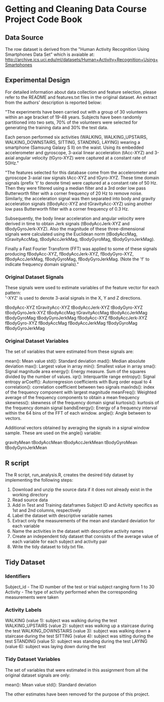 # Getting and Cleaning Data Course Project Code Book

## Data Source
The row dataset is derived from the "Human Activity Recognition Using Smartphones Data Set" which is avaiable at: http://archive.ics.uci.edu/ml/datasets/Human+Activity+Recognition+Using+Smartphones

## Experimental Design
For detailed information about data collection and feature selection, please refer to the README and features.txt files in the original dataset.  An extract from the authors' description is reported below:

"The experiments have been carried out with a group of 30 volunteers within an age bracket of 19-48 years. Subjects have been randomly partitioned into two sets, 70% of the volunteers were selected for generating the training data and 30% the test data. 

Each person performed six activities (WALKING, WALKING_UPSTAIRS, WALKING_DOWNSTAIRS, SITTING, STANDING, LAYING) wearing a smartphone (Samsung Galaxy S II) on the waist. Using its embedded accelerometer and gyroscope, 3-axial linear acceleration (tAcc-XYZ) and 3-axial angular velocity (tGyro-XYZ) were captured at a constant rate of 50Hz."

"The features selected for this database come from the accelerometer and gyroscope 3-axial raw signals tAcc-XYZ and tGyro-XYZ. These time domain signals (prefix 't' to denote time) were captured at a constant rate of 50 Hz. Then they were filtered using a median filter and a 3rd order low pass Butterworth filter with a corner frequency of 20 Hz to remove noise. Similarly, the acceleration signal was then separated into body and gravity acceleration signals (tBodyAcc-XYZ and tGravityAcc-XYZ) using another low pass Butterworth filter with a corner frequency of 0.3 Hz. 

Subsequently, the body linear acceleration and angular velocity were derived in time to obtain Jerk signals (tBodyAccJerk-XYZ and tBodyGyroJerk-XYZ). Also the magnitude of these three-dimensional signals were calculated using the Euclidean norm (tBodyAccMag, tGravityAccMag, tBodyAccJerkMag, tBodyGyroMag, tBodyGyroJerkMag). 

Finally a Fast Fourier Transform (FFT) was applied to some of these signals producing fBodyAcc-XYZ, fBodyAccJerk-XYZ, fBodyGyro-XYZ, fBodyAccJerkMag, fBodyGyroMag, fBodyGyroJerkMag. (Note the 'f' to indicate frequency domain signals)." 

### Original Dataset Signals
These signals were used to estimate variables of the feature vector for each pattern:  
'-XYZ' is used to denote 3-axial signals in the X, Y and Z directions.

tBodyAcc-XYZ
tGravityAcc-XYZ
tBodyAccJerk-XYZ
tBodyGyro-XYZ
tBodyGyroJerk-XYZ
tBodyAccMag
tGravityAccMag
tBodyAccJerkMag
tBodyGyroMag
tBodyGyroJerkMag
fBodyAcc-XYZ
fBodyAccJerk-XYZ
fBodyGyro-XYZ
fBodyAccMag
fBodyAccJerkMag
fBodyGyroMag
fBodyGyroJerkMag

### Original Dataset Variables
The set of variables that were estimated from these signals are: 

mean(): Mean value
std(): Standard deviation
mad(): Median absolute deviation 
max(): Largest value in array
min(): Smallest value in array
sma(): Signal magnitude area
energy(): Energy measure. Sum of the squares divided by the number of values. 
iqr(): Interquartile range 
entropy(): Signal entropy
arCoeff(): Autorregresion coefficients with Burg order equal to 4
correlation(): correlation coefficient between two signals
maxInds(): index of the frequency component with largest magnitude
meanFreq(): Weighted average of the frequency components to obtain a mean frequency
skewness(): skewness of the frequency domain signal 
kurtosis(): kurtosis of the frequency domain signal 
bandsEnergy(): Energy of a frequency interval within the 64 bins of the FFT of each window.
angle(): Angle between to vectors.

Additional vectors obtained by averaging the signals in a signal window sample. These are used on the angle() variable:

gravityMean
tBodyAccMean
tBodyAccJerkMean
tBodyGyroMean
tBodyGyroJerkMean

## R script
The R script, run_analysis.R, creates the desired tidy dataset by implementing the following steps:

1. Download and unzip the source data if it does not already exist in the working directory
2. Read source data
3. Add in Test and Training dataframes Subject ID and Activity specifics as 1st and 2nd columns, respectively
4. Label the dataset with descriptive variable names
5. Extract only the measurements of the mean and standard deviation for each variable
6. Name the activities in the dataset with descriptive activity names 
7. Create an independent tidy dataset that consists of the average value of each variable for each subject and activity pair
8. Write the tidy dataset to tidy.txt file.

## Tidy Dataset
### Identifiers
Subject_id - The ID number of the test or trial subject ranging form 1 to 30
Activity - The type of activity performed when the corresponding measurements were taken

### Activity Labels
WALKING (value 1): subject was walking during the test
WALKING_UPSTAIRS (value 2): subject was walking up a staircase during the test
WALKING_DOWNSTAIRS (value 3): subject was walking down a staircase during the test
SITTING (value 4): subject was sitting during the test
STANDING (value 5): subject was standing during the test
LAYING (value 6): subject was laying down during the test

### Tidy Dataset Variables
The set of variables that were estimated in this assignment from all the original dataset signals are only:

mean(): Mean value
std(): Standard deviation

The other estimates have been removed for the purpose of this project.


